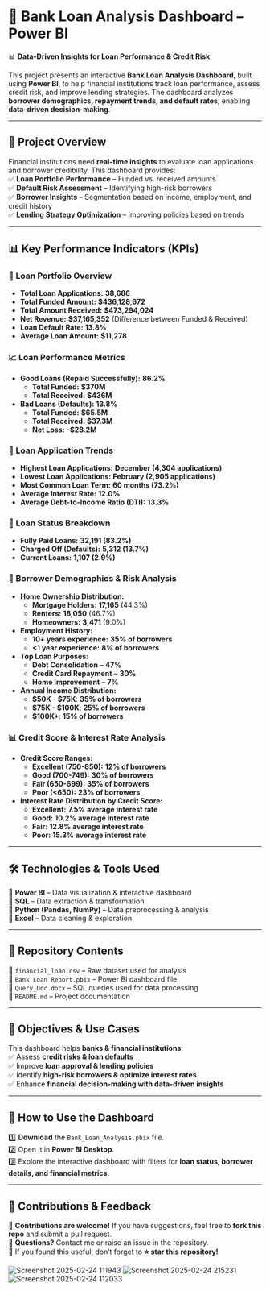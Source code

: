 # **🏦 Bank Loan Analysis Dashboard – Power BI**  

📊 **Data-Driven Insights for Loan Performance & Credit Risk**  

This project presents an interactive **Bank Loan Analysis Dashboard**, built using **Power BI**, to help financial institutions track loan performance, assess credit risk, and improve lending strategies. The dashboard analyzes **borrower demographics, repayment trends, and default rates**, enabling **data-driven decision-making**.  

---

## **🚀 Project Overview**  

Financial institutions need **real-time insights** to evaluate loan applications and borrower credibility. This dashboard provides:  
✅ **Loan Portfolio Performance** – Funded vs. received amounts  
✅ **Default Risk Assessment** – Identifying high-risk borrowers  
✅ **Borrower Insights** – Segmentation based on income, employment, and credit history  
✅ **Lending Strategy Optimization** – Improving policies based on trends  

---

## **📊 Key Performance Indicators (KPIs)**  

### **📌 Loan Portfolio Overview**  
- **Total Loan Applications:** **38,686**  
- **Total Funded Amount:** **$436,128,672**  
- **Total Amount Received:** **$473,294,024**  
- **Net Revenue:** **$37,165,352** (Difference between Funded & Received)  
- **Loan Default Rate:** **13.8%**  
- **Average Loan Amount:** **$11,278**  

### **📈 Loan Performance Metrics**  
- **Good Loans (Repaid Successfully):** **86.2%**  
  - **Total Funded:** **$370M**  
  - **Total Received:** **$436M**  
- **Bad Loans (Defaults):** **13.8%**  
  - **Total Funded:** **$65.5M**  
  - **Total Received:** **$37.3M**  
  - **Net Loss:** **-$28.2M**  

### **📆 Loan Application Trends**  
- **Highest Loan Applications:** **December (4,304 applications)**  
- **Lowest Loan Applications:** **February (2,905 applications)**  
- **Most Common Loan Term:** **60 months (73.2%)**  
- **Average Interest Rate:** **12.0%**  
- **Average Debt-to-Income Ratio (DTI):** **13.3%**  

### **📌 Loan Status Breakdown**  
- **Fully Paid Loans:** **32,191 (83.2%)**  
- **Charged Off (Defaults):** **5,312 (13.7%)**  
- **Current Loans:** **1,107 (2.9%)**  

### **🏡 Borrower Demographics & Risk Analysis**  
- **Home Ownership Distribution:**  
  - **Mortgage Holders:** **17,165** (44.3%)  
  - **Renters:** **18,050** (46.7%)  
  - **Homeowners:** **3,471** (9.0%)  
- **Employment History:**  
  - **10+ years experience:** **35% of borrowers**  
  - **<1 year experience:** **8% of borrowers**  
- **Top Loan Purposes:**  
  - **Debt Consolidation** – **47%**  
  - **Credit Card Repayment** – **30%**  
  - **Home Improvement** – **7%**  
- **Annual Income Distribution:**  
  - **$50K - $75K**: **35% of borrowers**  
  - **$75K - $100K**: **25% of borrowers**  
  - **$100K+**: **15% of borrowers**  

### **📊 Credit Score & Interest Rate Analysis**  
- **Credit Score Ranges:**  
  - **Excellent (750-850):** **12% of borrowers**  
  - **Good (700-749):** **30% of borrowers**  
  - **Fair (650-699):** **35% of borrowers**  
  - **Poor (<650):** **23% of borrowers**  
- **Interest Rate Distribution by Credit Score:**  
  - **Excellent:** **7.5% average interest rate**  
  - **Good:** **10.2% average interest rate**  
  - **Fair:** **12.8% average interest rate**  
  - **Poor:** **15.3% average interest rate**  

---

## **🛠️ Technologies & Tools Used**  
🔹 **Power BI** – Data visualization & interactive dashboard  
🔹 **SQL** – Data extraction & transformation  
🔹 **Python (Pandas, NumPy)** – Data preprocessing & analysis  
🔹 **Excel** – Data cleaning & exploration  

---

## **📂 Repository Contents**  

📁 `financial_loan.csv` – Raw dataset used for analysis  
📁 `Bank Loan Report.pbix` – Power BI dashboard file  
📁 `Query_Doc.docx` – SQL queries used for data processing  
📁 `README.md` – Project documentation  

---

## **🎯 Objectives & Use Cases**  

This dashboard helps **banks & financial institutions**:  
✅ Assess **credit risks & loan defaults**  
✅ Improve **loan approval & lending policies**  
✅ Identify **high-risk borrowers & optimize interest rates**  
✅ Enhance **financial decision-making with data-driven insights**  

---

## **📌 How to Use the Dashboard**  
1️⃣ **Download** the `Bank_Loan_Analysis.pbix` file.  
2️⃣ Open it in **Power BI Desktop**.  
3️⃣ Explore the interactive dashboard with filters for **loan status, borrower details, and financial metrics**.  

---

## **📢 Contributions & Feedback**  
🔹 **Contributions are welcome!** If you have suggestions, feel free to **fork this repo** and submit a pull request.  
🔹 **Questions?** Contact me or raise an issue in the repository.  
🔹 If you found this useful, don’t forget to **⭐ star this repository!**  


![Screenshot 2025-02-24 111943](https://github.com/user-attachments/assets/6513879a-56c2-4377-83b1-763c6136f8ae)
![Screenshot 2025-02-24 215231](https://github.com/user-attachments/assets/b8de0677-f384-4957-9c56-f511ba2791de)
![Screenshot 2025-02-24 112033](https://github.com/user-attachments/assets/da70f557-8650-411d-9cad-fe748ccb9633)

